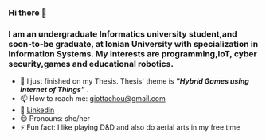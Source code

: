 ### Hi there 👋
### I am an undergraduate Informatics university student,and soon-to-be graduate, at Ionian University with specialization in Information Systems. My interests are programming,IoT, cyber security,games and educational robotics.
- 🔭 I just finished on my Thesis.  Thesis' theme is _**"Hybrid Games using Internet of Things"**_ .
- 📫 How to reach me: giottachou@gmail.com
- :large_blue_circle: [Linkedin](https://www.linkedin.com/in/panagiota-chouliaraki-33a0881b6/)
- 😄 Pronouns: she/her
- ⚡ Fun fact: I like playing D&D and also do aerial arts in my free time
<!--
**giottachou/giottachou** is a ✨ _special_ ✨ repository because its `README.md` (this file) appears on your GitHub profile.

Here are some ideas to get you started:

- 🔭 I’m currently working on ...
- 🌱 I’m currently learning ...
- 👯 I’m looking to collaborate on ...
- 🤔 I’m looking for help with ...
- 💬 Ask me about ...
- 📫 How to reach me: ...
- 😄 Pronouns: ...
- ⚡ Fun fact: ...
-->
